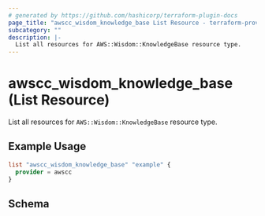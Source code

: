 ```yaml
---
# generated by https://github.com/hashicorp/terraform-plugin-docs
page_title: "awscc_wisdom_knowledge_base List Resource - terraform-provider-awscc"
subcategory: ""
description: |-
  List all resources for AWS::Wisdom::KnowledgeBase resource type.
---
```


# awscc_wisdom_knowledge_base (List Resource)

List all resources for `AWS::Wisdom::KnowledgeBase` resource type.

## Example Usage

```terraform
list "awscc_wisdom_knowledge_base" "example" {
  provider = awscc
}
```

<!-- schema generated by tfplugindocs -->
## Schema
